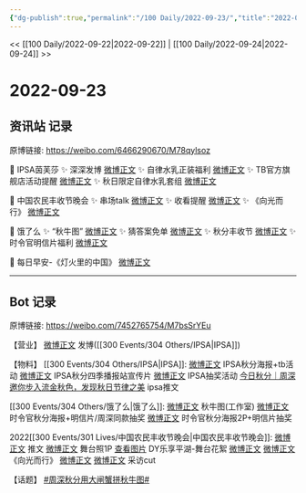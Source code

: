 ```yaml
---
{"dg-publish":true,"permalink":"/100 Daily/2022-09-23/","title":"2022-09-23","created":"2022-12-10T19:07:32.000+08:00","updated":"2023-04-11T14:46:33.274+08:00"}
---
```



<< [[100 Daily/2022-09-22\|2022-09-22]] | [[100 Daily/2022-09-24\|2022-09-24]] >>

# 2022-09-23

## 资讯站 记录

原博链接: https://weibo.com/6466290670/M78qylsoz

💫 IPSA茵芙莎
✨ 深深发博 [微博正文](https://m.weibo.cn/6466290670/4816802607530556)
✨ 自律水乳正装福利 [微博正文](https://m.weibo.cn/6466290670/4816654384759075)
✨ TB官方旗舰店活动提醒 [微博正文](https://m.weibo.cn/6466290670/4816662119580620)
✨ 秋日限定自律水乳套组 [微博正文](https://m.weibo.cn/6466290670/4816654652934118)

💫 中国农民丰收节晚会
✨ 串场talk [微博正文](https://m.weibo.cn/6466290670/4816972984877976)
✨ 收看提醒 [微博正文](https://m.weibo.cn/6466290670/4816921532306622)
✨ 《向光而行》 [微博正文](https://m.weibo.cn/6466290670/4816967695079380)

💫 饿了么
✨ “秋牛图” [微博正文](https://m.weibo.cn/6466290670/4816783401813843)
✨ 猜答案免单 [微博正文](https://m.weibo.cn/6466290670/4816627566907532)
✨ 秋分丰收节 [微博正文](https://m.weibo.cn/6466290670/4816801013172495)
✨ 时令官明信片福利 [微博正文](https://m.weibo.cn/6466290670/4816840549732117)

💫 每日早安-《灯火里的中国》 [微博正文](https://m.weibo.cn/6466290670/4816785415081753)

---
## Bot 记录

原博链接: https://weibo.com/7452765754/M7bsSrYEu

【营业】
[微博正文](https://m.weibo.cn/1736988591/4816801503905546) 发博([[300 Events/304 Others/IPSA\|IPSA]])

【物料】
[[300 Events/304 Others/IPSA\|IPSA]]:
[微博正文](https://m.weibo.cn/1851789841/4816651935551865) IPSA秋分海报+tb活动
[微博正文](https://m.weibo.cn/1851789841/4816650370818448) IPSA秋分四季播报站宣传片
[微博正文](https://m.weibo.cn/6466290670/4816662119580620) IPSA抽奖活动
[今日秋分｜周深邀你步入流金秋色，发现秋日节律之美](https://weibo.cn/sinaurl?u=https%3A%2F%2Fmp.weixin.qq.com%2Fs%2FUnVyLEPmbmjvZ2gl9E5Apw) ipsa推文

[[300 Events/304 Others/饿了么\|饿了么]]:
[微博正文](https://m.weibo.cn/7478855230/4816778763437303) 秋牛图(工作室)
[微博正文](https://m.weibo.cn/7756461320/4816795133280340) 时令官秋分海报+明信片/周深同款抽奖
[微博正文](https://m.weibo.cn/7756461320/4816825311040157) 时令官秋分海报2P+明信片抽奖

2022[[300 Events/301 Lives/中国农民丰收节晚会\|中国农民丰收节晚会]]:
[微博正文](https://m.weibo.cn/2210168325/4816881435280756) 推文
[微博正文](https://m.weibo.cn/2429865523/4816895847172720) 舞台照1P
[查看图片](https://wx4.sinaimg.cn/large/0088n2Pggy1h6hc2v3mtrj30u01hdtac.jpg) DY乐享平湖-舞台花絮
[微博正文](https://m.weibo.cn/1371117067/4816957011924825) [微博正文](https://m.weibo.cn/6466290670/4816967695079380) 《向光而行》
[微博正文](https://m.weibo.cn/1371117067/4816957427158692) [微博正文](https://m.weibo.cn/6466290670/4816972984877976) 采访cut

【话题】
[#周深秋分用大闸蟹拼秋牛图#](https://s.weibo.com/weibo?q=%23%E5%91%A8%E6%B7%B1%E7%A7%8B%E5%88%86%E7%94%A8%E5%A4%A7%E9%97%B8%E8%9F%B9%E6%8B%BC%E7%A7%8B%E7%89%9B%E5%9B%BE%23)
